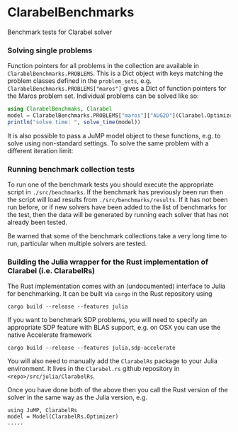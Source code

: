 # ClarabelBenchmarks
Benchmark tests for Clarabel solver


### Solving single problems 
Function pointers for all problems in the collection are available in `ClarabelBenchmarks.PROBLEMS`.   This is a Dict object with keys matching the problem classes defined in the `problem_sets`, e.g. `ClarabelBenchmarks.PROBLEMS["maros"]` gives a Dict of function pointers for the Maros problem set.  Individual problems can be solved like so:

```julia
using ClarabelBenchmaks, Clarabel
model = ClarabelBenchmarks.PROBLEMS["maros"]["AUG2D"](Clarabel.Optimizer)
println("solve time: ", solve_time(model))
```

It is also possible to pass a JuMP model object to these functions, e.g. to solve 
using non-standard settings.   To solve the same problem with a different iteration 
limit:

### Running benchmark collection tests  

To run one of the benchmark tests you should execute the appropriate script in `./src/benchmarks`.
If the benchmark has previously been run then the script will load results from `./src/benchmarks/results`.  If it has not been run before, or if new solvers have been added to the list of benchmarks for the test, then the data will be generated by running each solver that has not already been tested.   

Be warned that some of the benchmark collections take a very long time to run, particular when multiple solvers are tested. 

### Building the Julia wrapper for the Rust implementation of Clarabel (i.e. ClarabelRs)

The Rust implementation comes with an (undocumented) interface to Julia for benchmarking. It can be built via `cargo` in the Rust repository using 
```
cargo build --release --features julia
```

If you want to benchmark SDP problems, you will need to specify an appropriate SDP feature with BLAS support, e.g. on OSX you can use the native Accelerate framework
```
cargo build --release --features julia,sdp-accelerate
```

You will also need to manually add the `ClarabelRs` package to your Julia environment.  It lives in the `Clarabel.rs` github repository in `<repo>/src/julia/ClarabelRs`.   

Once you have done both of the above then you call the Rust version of the solver in the same way as the Julia version, e.g.
```
using JuMP, ClarabelRs
model = Model(ClarabelRs.Optimizer)
.....
```
